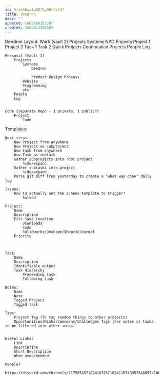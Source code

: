 ```yaml
---
id: 9rxk66wa1p2975p06ttsf47
title: dendron
desc: ''
updated: 1663769353287
created: 1663613208885
---
```


Dendron Layout:
    Work (vault 2)
        Projects
            Systems
            NPD Projects
                Project 1
                Project 2
                    Task 1
                    Task 2
            Quick Projects
            Continuation Projects
        People
        Log
            

    Personal (Vault 1)
        Projects
            Systems
                Dendron

                Product Design Process
            Website
            Programming
            etc
        People
        Log


    Code (Separate Repo - 1 private, 1 public?)
        Project
            Code


Templates:

    Next steps:
        New Project from anywhere
        New Project as subproject
        New task from anywhere
        New Task as subtask
        Gather subprojects into root project
            hide/expand
        Gather subtasks into project
            hide/expand
        Parse git diff from yesterday to create a "what was done" daily log

    Issues:
        How to actually set the schema template to trigger?
            Solved

    Project:
        Name
        Description
        File Save Location
            Downloads
            Code
            Solidworks/Onshape/Shapr3d/Unreal
        Priority



    Task:
        Name
        Description
        Identifiable output
        Task Hierarchy
            Preceeding task
            Following task

    Notes:
        Name
        Note
        Tagged Project
        Tagged Task

    Tags:
        Project Tag (To tag random things to other projects)
        Opportunities/Risks/Concerns/Challenges Tags (For notes or tasks to be filtered into other areas)
        

    Useful Links:
        Link
        Description
        Short Description
        When used/needed

    People?
        https://discord.com/channels/717965437182410783/1004110748957548657/1004157684171423855